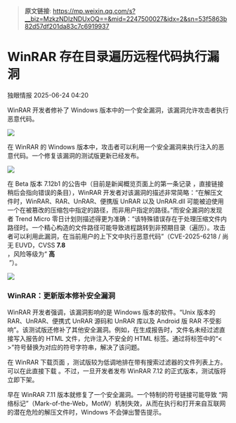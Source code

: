 > **原文链接**: https://mp.weixin.qq.com/s?__biz=MzkzNDIzNDUxOQ==&mid=2247500027&idx=2&sn=53f5863b82d57df201da83c7c6919937

#  WinRAR 存在目录遍历远程代码执行漏洞  
 独眼情报   2025-06-24 04:20  
  
WinRAR 开发者修补了 Windows 版本中的一个安全漏洞，该漏洞允许攻击者执行恶意代码。  
  
![](https://mmbiz.qpic.cn/sz_mmbiz_png/KgxDGkACWnS7xKYB0KyXoI7ePvtakia78EA1iat8ibc3vD3OIYEpM5NF0ibhedmoxKDlNceJib47LHsl2bKBzE21vAg/640?wx_fmt=png&from=appmsg "")  
  
在 WinRAR 的 Windows 版本中，攻击者可以利用一个安全漏洞来执行注入的恶意代码。一个修复该漏洞的测试版更新已经发布。  
  
![](https://mmbiz.qpic.cn/sz_mmbiz_png/KgxDGkACWnS7xKYB0KyXoI7ePvtakia78iatky6Ay799CibErAakBUUGRl9ibyG4wKAGP284BMmPSGV5MX7sATvpEA/640?wx_fmt=png&from=appmsg "")  
  
在 Beta 版本 7.12b1 的公告中（目前是新闻概览页面上的第一条记录 ，直接链接稍后会指向错误的条目），WinRAR 开发者对该漏洞的描述非常简略：“在解压文件时，WinRAR、RAR、UnRAR、便携版 UnRAR 以及 UnRAR.dll 可能被迫使用一个在被篡改的压缩包中指定的路径，而非用户指定的路径。”而安全漏洞的发现者 Trend Micro 零日计划则描述得更为准确：“该特殊错误存在于处理压缩文件内路径时。一个精心构造的文件路径可能导致进程跳转到非预期目录（遍历）。攻击者可以利用此漏洞，在当前用户的上下文中执行恶意代码”（CVE-2025-6218 / 尚无 EUVD，CVSS **7.8**  
，风险等级为“ **高**  
 ”）。  
  
![](https://mmbiz.qpic.cn/sz_mmbiz_png/KgxDGkACWnS7xKYB0KyXoI7ePvtakia78Bguevg4KicZ7t7OMbC0Yh1ulGpFPxicdISWk7GB7GvOSrWBKHpvYiaFwA/640?wx_fmt=png&from=appmsg "")  
  
### WinRAR：更新版本修补安全漏洞  
  
WinRAR 开发者强调，该漏洞影响的是 Windows 版本的软件。“Unix 版本的 RAR、UnRAR、便携式 UnRAR 源码和 UnRAR 库以及 Android 版 RAR 不受影响”。该测试版还修补了其他安全漏洞。例如，在生成报告时，文件名未经过滤直接写入报告的 HTML 文件，允许注入不安全的 HTML 标签。通过将标签中的“< >”符号替换为对应的符号字符串，解决了该问题。  
  
在 WinRAR 下载页面 ，测试版较为低调地排在带有搜索过滤器的文件列表上方。可以在此直接下载 。不过，一旦开发者发布 WinRAR 7.12 的正式版本，测试版将立即下架。  
  
早在 WinRAR 7.11 版本就修复了一个安全漏洞。一个特制的符号链接可能导致 “网络标记”（Mark-of-the-Web，MotW）机制失效，从而在执行和打开来自互联网的潜在危险的解压文件时，Windows 不会弹出警告提示。  
  
  

